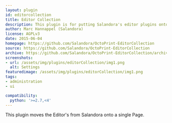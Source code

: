 ```yaml
---
layout: plugin
id: editorcollection
title: Editor Collection
description: This plugin is for putting Salandora's editor plugins onto one page
author: Marc Hannappel (Salandora)
license: AGPLv3
date: 2015-06-04
homepage: https://github.com/Salandora/OctoPrint-EditorCollection
source: https://github.com/Salandora/OctoPrint-EditorCollection
archive: https://github.com/Salandora/OctoPrint-EditorCollection/archive/master.zip
screenshots:
- url: /assets/img/plugins/editorCollection/img1.png
  alt: Settings
featuredimage: /assets/img/plugins/editorCollection/img1.png
tags:
- administration
- ui

compatibility:
  python: '>=2.7,<4'
---
```


This plugin moves the Editor's from Salandora onto a single Page.
